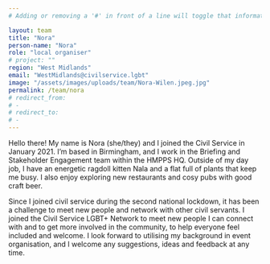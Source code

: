 ```yaml
---
# Adding or removing a '#' in front of a line will toggle that information off and on from being processed. 

layout: team
title: "Nora"
person-name: "Nora"
role: "local organiser"
# project: ""
region: "West Midlands"
email: "WestMidlands@civilservice.lgbt"
image: "/assets/images/uploads/team/Nora-Wilen.jpeg.jpg"
permalink: /team/nora
# redirect_from: 
# - 
# redirect_to: 
# - 
---
```


Hello there! My name is Nora (she/they) and I joined the Civil Service in January 2021. I’m based in Birmingham, and I work in the Briefing and Stakeholder Engagement team within the HMPPS HQ. Outside of my day job, I have an energetic ragdoll kitten Nala and a flat full of plants that keep me busy. I also enjoy exploring new restaurants and cosy pubs with good craft beer. 

Since I joined civil service during the second national lockdown, it has been a challenge to meet new people and network with other civil servants. I joined the Civil Service LGBT+ Network to meet new people I can connect with and to get more involved in the community, to help everyone feel included and welcome. I look forward to utilising my background in event organisation, and I welcome any suggestions, ideas and feedback at any time.
